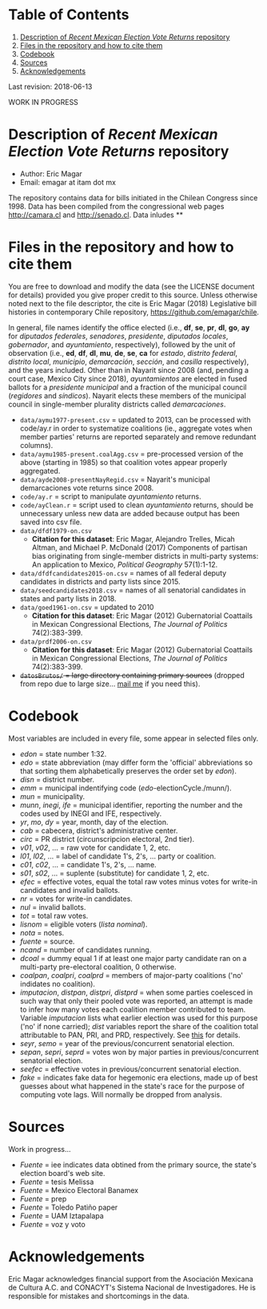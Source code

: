 
# Table of Contents

1.  [Description of *Recent Mexican Election Vote Returns* repository](#org6723f37)
2.  [Files in the repository and how to cite them](#org3c5f28f)
3.  [Codebook](#org125583b)
4.  [Sources](#orga437611)
5.  [Acknowledgements](#orgbc08f43)

Last revision: 2018-06-13

<span class="underline">WORK IN PROGRESS</span>


<a id="org6723f37"></a>

# Description of *Recent Mexican Election Vote Returns* repository

-   Author: Eric Magar
-   Email: emagar at itam dot mx

The repository contains data for bills initiated in the Chilean Congress since 1998. 
Data has been compiled from the congressional web pages <http://camara.cl> and <http://senado.cl>. 
Data inludes \*\*


<a id="org3c5f28f"></a>

# Files in the repository and how to cite them

You are free to download and modify the data (see the LICENSE document for details) provided you give proper credit to this source. 
Unless otherwise noted next to the file descriptor, the cite is Eric Magar (2018) Legislative bill histories in contemporary Chile repository, <https://github.com/emagar/chile>.

In general, file names identify the office elected (i.e., **df**, **se**, **pr**, **dl**, **go**, **ay** for *diputados federales*, *senadores*, *presidente*, *diputados locales*, *gobernador*, and *ayuntamiento*, respectively), followed by the unit of observation (i.e., **ed**, **df**, **dl**, **mu**, **de**, **se**, **ca** for *estado*, *distrito federal*, *distrito local*, *municipio*, *demarcación*, *sección*, and *casilla* respectively), and the years included. Other than in Nayarit since 2008 (and, pending a court case, Mexico City since 2018), *ayuntamientos* are elected in fused ballots for a *presidente municipal* and a fraction of the municipal council (*regidores* and *síndicos*). Nayarit elects these members of the municipal council in single-member plurality districts called *demarcaciones*.

-   `data/aymu1977-present.csv` = updated to 2013, can be processed with code/ay.r in order to systematize coalitions (ie., aggregate votes when member parties' returns are reported separately and remove redundant columns).
-   `data/aymu1985-present.coalAgg.csv` = pre-processed version of the above (starting in 1985) so that coalition votes appear properly aggregated.
-   `data/ayde2008-presentNayRegid.csv` = Nayarit's municipal demarcaciones vote returns since 2008.
-   `code/ay.r` = script to manipulate *ayuntamiento* returns.
-   `code/ayClean.r` = script used to clean *ayuntamiento* returns, should be unnecessary unless new data are added because output has been saved into csv file.
-   `data/dfdf1979-on.csv`
    -   **Citation for this dataset**: Eric Magar, Alejandro Trelles, Micah Altman, and Michael P. McDonald (2017) Components of partisan bias originating from single-member districts in multi-party systems: An application to Mexico, *Political Geography* 57(1):1-12.
-   `data/dfdfcandidates2015-on.csv` = names of all federal deputy candidates in districts and party lists since 2015.
-   `data/seedcandidates2018.csv` = names of all senatorial candidates in states and party lists in 2018.
-   `data/goed1961-on.csv` = updated to 2010
    -   **Citation for this dataset**: Eric Magar (2012) Gubernatorial Coattails in Mexican Congressional Elections, *The Journal of Politics* 74(2):383-399.
-   `data/prdf2006-on.csv`
    -   **Citation for this dataset**: Eric Magar (2012) Gubernatorial Coattails in Mexican Congressional Elections, *The Journal of Politics* 74(2):383-399.
-   <del>`datosBrutos/` = large directory containing primary sources</del> (dropped from repo due to large size&#x2026; [mail me](mailto:emagar@itam.mx) if you need this).


<a id="org125583b"></a>

# Codebook

Most variables are included in every file, some appear in selected files only.  

-   *edon* = state number 1:32.
-   *edo* = state abbreviation (may differ form the 'official' abbreviations so that sorting them alphabetically preserves the order set by *edon*).
-   *disn* = district number.
-   *emm* = municipal indentifying code (*edo*-electionCycle./munn/).
-   *mun* = municipality.
-   *munn*, *inegi*, *ife* = municipal identifier, reporting the number and the codes used by INEGI and IFE, respectively.
-   *yr*, *mo*, *dy* = year, month, day of the election.
-   *cab* = cabecera, district's administrative center.
-   *circ* = PR district (circunscripcion electoral, 2nd tier).
-   *v01*, *v02*, &#x2026; = raw vote for candidate 1, 2, etc.
-   *l01*, *l02*, &#x2026; = label of candidate 1's, 2's, &#x2026; party or coalition.
-   *c01*, *c02*, &#x2026; = candidate 1's, 2's, &#x2026; name.
-   *s01*, *s02*, &#x2026; = suplente (substitute) for candidate 1, 2, etc.
-   *efec* = effective votes, equal the total raw votes minus votes for write-in candidates and invalid ballots.
-   *nr* = votes for write-in candidates.
-   *nul* = invalid ballots.
-   *tot* = total raw votes.
-   *lisnom* = eligible voters (*lista nominal*).
-   *nota* = notes.
-   *fuente* = source.
-   *ncand* = number of candidates running.
-   *dcoal* = dummy equal 1 if at least one major party candidate ran on a multi-party pre-electoral coalition, 0 otherwise.
-   *coalpan*, *coalpri*, *coalprd* = members of major-party coalitions ('no' indidates no coalition).
-   *imputacion*, *distpan*, *distpri*, *distprd* = when some parties coelesced in such way that only their pooled vote was reported, an attempt is made to infer how many votes each coalition member contributed to team. Variable *imputacion* lists what earlier election was used for this purpose ('no' if none carried); *dist* variables report the share of the coalition total attributable to PAN, PRI, and PRD, respectively. See [this](https://github.com/emagar/replicationMaterial/blob/master/gubCoat/onlineAppendix.pdf) for details.
-   *seyr*, *semo* = year of the previous/concurrent senatorial election.
-   *sepan*, *sepri*, *seprd* = votes won by major parties in previous/concurrent senatorial election.
-   *seefec* = effective votes in previous/concurrent senatorial election.
-   *fake* = indicates fake data for hegemonic era elections, made up of best guesses about what happened in the state's race for the purpose of computing vote lags. Will normally be dropped from analysis.


<a id="orga437611"></a>

# Sources

Work in progress&#x2026;

-   *Fuente* = iee indicates data obtined from the primary source, the state's election board's web site.
-   *Fuente* = tesis Melissa
-   *Fuente* = Mexico Electoral Banamex
-   *Fuente* = prep
-   *Fuente* = Toledo Patiño paper
-   *Fuente* = UAM Iztapalapa
-   *Fuente* = voz y voto


<a id="orgbc08f43"></a>

# Acknowledgements

Eric Magar acknowledges financial support from the Asociación Mexicana de Cultura A.C. and CONACYT's Sistema Nacional de Investigadores. He is responsible for mistakes and shortcomings in the data. 

